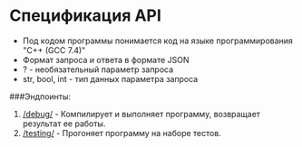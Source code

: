 # Спецификация API

- Под кодом программы понимается код на языке программирования "C++ (GCC 7.4)"
- Формат запроса и ответа в формате JSON
- ? - необязательный параметр запроса
- str, bool, int - тип данных параметра запроса

###Эндпоинты:
1. [/debug/](debug.md) - Компилирует и выполняет программу, возвращает результат ее работы.
2. [/testing/](testing.md) - Прогоняет программу на наборе тестов.
